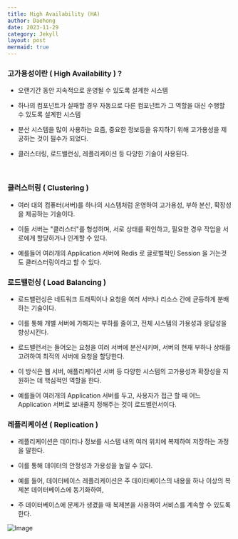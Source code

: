 ```yaml
---
title: High Availability (HA)
author: Daehong
date: 2023-11-29
category: Jekyll
layout: post
mermaid: true
---
```


### 고가용성이란 ( High Availability ) ?

 - 오랜기간 동안 지속적으로 운영될 수 있도록 설계한 시스템
 
 - 하나의 컴포넌트가 실패할 경우 자동으로 다른 컴포넌트가 그 역할을 대신 수행할 수 있도록 설계한 시스템
 
 - 분산 시스템을 많이 사용하는 요즘, 중요한 정보등을 유지하기 위해 고가용성을 제공하는 것이 필수가 되었다.
 
 - 클러스터링, 로드밸런싱, 레플리케이션 등 다양한 기술이 사용된다.
 
<br>
 
### 클러스터링 ( Clustering )

 - 여러 대의 컴퓨터(서버)를 하나의 시스템처럼 운영하여 고가용성, 부하 분산, 확장성을 제공하는 기술이다.
 
 - 이들 서버는 "클러스터"를 형성하며, 서로 상태를 확인하고, 필요한 경우 작업을 서로에게 할당하거나 인계할 수 있다.
 
 - 예를들어 여러개의 Application 서버에 Redis 로 글로벌적인 Session 을 거는것도 클러스터링이라고 할 수 있다.

### 로드밸런싱 ( Load Balancing )

 - 로드밸런싱은 네트워크 트래픽이나 요청을 여러 서버나 리소스 간에 균등하게 분배하는 기술이다.
 
 - 이를 통해 개별 서버에 가해지는 부하를 줄이고, 전체 시스템의 가용성과 응답성을 향상시킨다.
 
 - 로드밸런서는 들어오는 요청을 여러 서버에 분산시키며, 서버의 현재 부하나 상태를 고려하여 최적의 서버에 요청을 할당한다.
 
 - 이 방식은 웹 서버, 애플리케이션 서버 등 다양한 시스템의 고가용성과 확장성을 지원하는 데 핵심적인 역할을 한다.
 
 - 예를들어 여러개의 Application 서버를 두고, 사용자가 접근 할 때 어느 Application 서버로 보내줄지 정해주는 것이 로드밸런서이다.


### 레플리케이션 ( Replication )

 - 레플리케이션은 데이터나 정보를 시스템 내의 여러 위치에 복제하여 저장하는 과정을 말한다.
 
 - 이를 통해 데이터의 안정성과 가용성을 높일 수 있다.
 
 - 예를 들어, 데이터베이스 레플리케이션은 주 데이터베이스의 내용을 하나 이상의 복제본 데이터베이스에 동기화하여,
 
 - 주 데이터베이스에 문제가 생겼을 때 복제본을 사용하여 서비스를 계속할 수 있도록 한다.


![Image](https://prod-files-secure.s3.us-west-2.amazonaws.com/e51deecf-4835-4e29-8449-1452a2f15cc1/1b8e4541-7906-495c-a624-5ef3274ab09a/Untitled.png)

<br>
<br>
<br>
<br>
<br>
